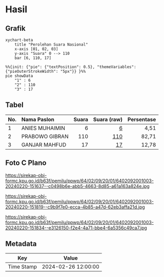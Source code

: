 # Hasil

## Grafik

```mermaid
xychart-beta
    title "Perolehan Suara Nasional"
    x-axis [01, 02, 03]
    y-axis "Suara" 0 --> 110
    bar [6, 110, 17]
```

```mermaid
%%{init: {"pie": {"textPosition": 0.5}, "themeVariables": {"pieOuterStrokeWidth": "5px"}} }%%
pie showData
    "1" : 6
    "2" : 110
    "3" : 17
```

## Tabel

| No. | Nama Paslon    | Suara | Suara (raw) | Persentase |
|:--- |:-------------- | -----:| -----------:| ----------:|
| 1   | ANIES MUHAIMIN | 6     | [6][p-1]    | 4,51       |
| 2   | PRABOWO GIBRAN | 110   | [110][p-2]  | 82,71      |
| 3   | GANJAR MAHFUD  | 17    | [17][p-3]   | 12,78      |


[p-1]: https://github.com/gigit-pemilu/pemilu-2024/blob/main/pilpres/hitung-suara/sub/64-kalimantan-timur/sub/02-kutai-kartanegara/sub/09-kenohan/sub/2001-lamin-telihan/sub/003-tps/sub/paslon-1.txt
[p-2]: https://github.com/gigit-pemilu/pemilu-2024/blob/main/pilpres/hitung-suara/sub/64-kalimantan-timur/sub/02-kutai-kartanegara/sub/09-kenohan/sub/2001-lamin-telihan/sub/003-tps/sub/paslon-2.txt
[p-3]: https://github.com/gigit-pemilu/pemilu-2024/blob/main/pilpres/hitung-suara/sub/64-kalimantan-timur/sub/02-kutai-kartanegara/sub/09-kenohan/sub/2001-lamin-telihan/sub/003-tps/sub/paslon-3.txt

## Foto C Plano

https://sirekap-obj-formc.kpu.go.id/b63f/pemilu/ppwp/64/02/09/20/01/6402092001003-20240220-151637--c0498b6e-abb5-4663-8d85-a61a163a824e.jpg

https://sirekap-obj-formc.kpu.go.id/b63f/pemilu/ppwp/64/02/09/20/01/6402092001003-20240220-151819--c9b9f7e0-ecca-4b85-a47d-62eb3affa21d.jpg

https://sirekap-obj-formc.kpu.go.id/b63f/pemilu/ppwp/64/02/09/20/01/6402092001003-20240220-151834--e3126150-f2e4-4a71-bbe4-6a5356c49ca7.jpg


## Metadata

| Key        | Value               |
| ---------- | ------------------- |
| Time Stamp | 2024-02-26 12:00:00 |



